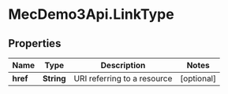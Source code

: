 # MecDemo3Api.LinkType

## Properties
Name | Type | Description | Notes
------------ | ------------- | ------------- | -------------
**href** | **String** | URI referring to a resource | [optional] 


